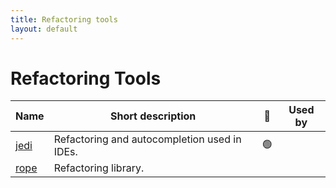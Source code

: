 ```yaml
---
title: Refactoring tools
layout: default
---
```


# Refactoring Tools

| Name                                                        | Short description                            | 🚦  | Used by |
| ----------------------------------------------------------- | -------------------------------------------- | --- | :-----: |
| [jedi](https://jedi.readthedocs.io/en/latest/)              | Refactoring and autocompletion used in IDEs. | 🟢  |         |
| [rope](https://rope.readthedocs.io/en/latest/overview.html) | Refactoring library.                         |     |         |

